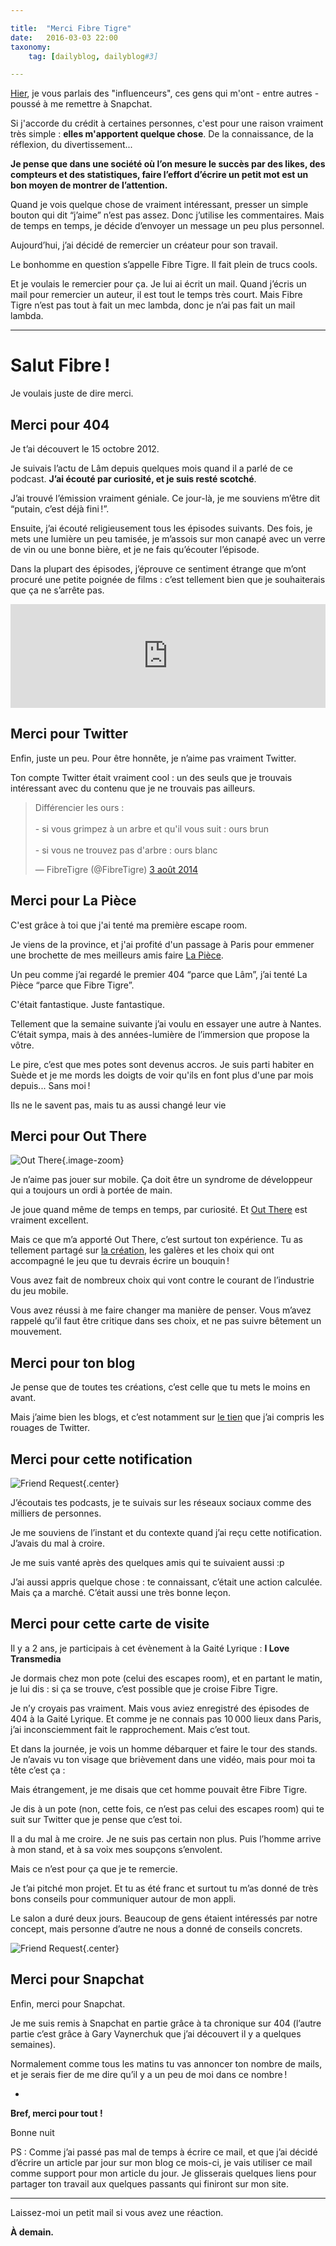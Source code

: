 ```yaml
---

title:  "Merci Fibre Tigre"
date:   2016-03-03 22:00
taxonomy:
    tag: [dailyblog, dailyblog#3]

---
```


[Hier](http://axelrock.fr/il-parait-que-snapchat-cest-le-futur/), je vous parlais des "influenceurs", ces gens qui m'ont - entre autres - poussé à me remettre à Snapchat. 

Si j'accorde du crédit à certaines personnes, c'est pour une raison vraiment très simple : **elles m'apportent quelque chose**. De la connaissance, de la réflexion, du divertissement...

**Je pense que dans une société où l’on mesure le succès par des likes, des compteurs et des statistiques, faire l’effort d’écrire un petit mot est un bon moyen de montrer de l’attention.**

Quand je vois quelque chose de vraiment intéressant, presser un simple bouton qui dit “j’aime” n’est pas assez. Donc j’utilise les commentaires. Mais de temps en temps, je décide d’envoyer un message un peu plus personnel.

Aujourd’hui, j’ai décidé de remercier un créateur pour son travail.

Le bonhomme en question s’appelle Fibre Tigre. Il fait plein de trucs cools.

Et je voulais le remercier pour ça. Je lui ai écrit un mail. Quand j’écris un mail pour remercier un auteur, il est tout le temps très court. Mais Fibre Tigre n’est pas tout à fait un mec lambda, donc je n’ai pas fait un mail lambda.

___

# Salut Fibre !

Je voulais juste de dire merci. 

## Merci pour 404

Je t’ai découvert le 15 octobre 2012. 

Je suivais l’actu de Lâm depuis quelques mois quand il a parlé de ce podcast. **J’ai écouté par curiosité, et je suis resté scotché**.

J’ai trouvé l’émission vraiment géniale. Ce jour-là, je me souviens m’être dit “putain, c’est déjà fini !”.

Ensuite, j’ai écouté religieusement tous les épisodes suivants. Des fois, je mets une lumière un peu tamisée, je m’assois sur mon canapé avec un verre de vin ou une bonne bière, et je ne fais qu’écouter l’épisode.

Dans la plupart des épisodes, j’éprouve ce sentiment étrange que m’ont procuré une petite poignée de films : c’est tellement bien que je souhaiterais que ça ne s’arrête pas.

<iframe width="100%" height="166" scrolling="no" frameborder="no" src="https://w.soundcloud.com/player/?url=https%3A//api.soundcloud.com/tracks/63494846&amp;color=0689b1&amp;auto_play=false&amp;hide_related=false&amp;show_comments=true&amp;show_user=true&amp;show_reposts=false"></iframe>

## Merci pour Twitter

Enfin, juste un peu. Pour être honnête, je n’aime pas vraiment Twitter. 

Ton compte Twitter était vraiment cool : un des seuls que je trouvais intéressant avec du contenu que je ne trouvais pas ailleurs.

<blockquote class="twitter-tweet" data-lang="fr"><p lang="fr" dir="ltr">Différencier les ours :<br><br>- si vous grimpez à un arbre et qu&#39;il vous suit : ours brun<br><br>- si vous ne trouvez pas d&#39;arbre : ours blanc</p>&mdash; FibreTigre (@FibreTigre) <a href="https://twitter.com/FibreTigre/status/495902853584928769">3 août 2014</a></blockquote>

<script async src="//platform.twitter.com/widgets.js" charset="utf-8"></script>

## Merci pour La Pièce

C'est grâce à toi que j'ai tenté ma première escape room. 

Je viens de la province, et j'ai profité d'un passage à Paris pour emmener une brochette de mes meilleurs amis faire [La Pièce](http://www.lapiece.com). 

Un peu comme j’ai regardé le premier 404 “parce que Lâm”, j’ai tenté La Pièce “parce que Fibre Tigre”.

C'était fantastique. Juste fantastique.

Tellement que la semaine suivante j’ai voulu en essayer une autre à Nantes. C’était sympa, mais à des années-lumière de l’immersion que propose la vôtre. 

Le pire, c’est que mes potes sont devenus accros. Je suis parti habiter en Suède et je me mords les doigts de voir qu'ils en font plus d'une par mois depuis... Sans moi !

Ils ne le savent pas, mais tu as aussi changé leur vie 

## Merci pour Out There


![Out There](out-there.jpg){.image-zoom}

Je n’aime pas jouer sur mobile. Ça doit être un syndrome de développeur qui a toujours un ordi à portée de main. 

Je joue quand même de temps en temps, par curiosité. Et [Out There](http://www.outtheregame.com) est vraiment excellent.

Mais ce que m’a apporté Out There, c’est surtout ton expérience. Tu as tellement partagé sur [la création](http://www.ulyces.co/fibretigre/carnet-de-bord-de-out-there/), les galères et les choix qui ont accompagné le jeu que tu devrais écrire un bouquin !

Vous avez fait de nombreux choix qui vont contre le courant de l’industrie du jeu mobile. 

Vous avez réussi à me faire changer ma manière de penser. Vous m’avez rappelé qu’il faut être critique dans ses choix, et ne pas suivre bêtement un mouvement.

## Merci pour ton blog

Je pense que de toutes tes créations, c’est celle que tu mets le moins en avant. 

Mais j’aime bien les blogs, et c’est notamment sur [le tien](http://fibretigre.blogspot.com) que j’ai compris les rouages de Twitter.

## Merci pour cette notification 

![Friend Request](friend-request.jpg){.center}

J’écoutais tes podcasts, je te suivais sur les réseaux sociaux comme des milliers de personnes.

Je me souviens de l’instant et du contexte quand j’ai reçu cette notification. J’avais du mal à croire.

Je me suis vanté après des quelques amis qui te suivaient aussi :p

J’ai aussi appris quelque chose : te connaissant, c’était une action calculée. Mais ça a marché. C’était aussi une très bonne leçon.

## Merci pour cette carte de visite


Il y a 2 ans, je participais à cet évènement à la Gaité Lyrique : **I Love Transmedia**

Je dormais chez mon pote (celui des escapes room), et en partant le matin, je lui dis : si ça se trouve, c’est possible que je croise Fibre Tigre.

Je n’y croyais pas vraiment. Mais vous aviez enregistré des épisodes de 404 à la Gaité Lyrique. Et comme je ne connais pas 10 000 lieux dans Paris, j’ai inconsciemment fait le rapprochement. Mais c’est tout.

Et dans la journée, je vois un homme débarquer et faire le tour des stands. Je n’avais vu ton visage que brièvement dans une vidéo, mais pour moi ta tête c’est ça :

Mais étrangement, je me disais que cet homme pouvait être Fibre Tigre.

Je dis à un pote (non, cette fois, ce n’est pas celui des escapes room) qui te suit sur Twitter que je pense que c’est toi.

Il a du mal à me croire. Je ne suis pas certain non plus. Puis l’homme arrive à mon stand, et à sa voix mes soupçons s’envolent. 

Mais ce n’est pour ça que je te remercie. 

Je t’ai pitché mon projet. Et tu as été franc et surtout tu m’as donné de très bons conseils pour communiquer autour de mon appli.

Le salon a duré deux jours. Beaucoup de gens étaient intéressés par notre concept, mais personne d’autre ne nous a donné de conseils concrets.

![Friend Request](carte-visite.jpg){.center}

## Merci pour Snapchat

Enfin, merci pour Snapchat.

Je me suis remis à Snapchat en partie grâce à ta chronique sur 404 (l’autre partie c’est grâce à Gary Vaynerchuk que j’ai découvert il y a quelques semaines).

Normalement comme tous les matins tu vas annoncer ton nombre de mails, et je serais fier de me dire qu’il y a un peu de moi dans ce nombre !

-

**Bref, merci pour tout !**

Bonne nuit

PS : Comme j’ai passé pas mal de temps à écrire ce mail, et que j’ai décidé d’écrire un article par jour sur mon blog ce mois-ci, je vais utiliser ce mail comme support pour mon article du jour. Je glisserais quelques liens pour partager ton travail aux quelques passants qui finiront sur mon site.

___

Laissez-moi un petit mail si vous avez une réaction.

**À demain.**

